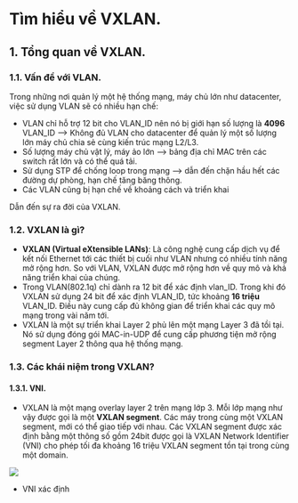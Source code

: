 # Tìm hiểu về VXLAN.

## 1. Tổng quan về VXLAN.
### 1.1. Vấn đề với VLAN.

Trong những nơi quản lý một hệ thống mạng, máy chủ lớn như datacenter, việc sử dụng VLAN sẽ có nhiều hạn chế:
- VLAN chỉ hỗ trợ 12 bit cho VLAN_ID nên nó bị giới hạn số lượng là **4096** VLAN_ID --> Không đủ VLAN cho datacenter để quản lý một số lượng lớn máy chủ chia sẻ cùng kiến trúc mạng L2/L3.
- Số lượng máy chủ vật lý, máy ảo lớn --> bảng địa chỉ MAC trên các switch rất lớn và có thể quá tải.
- Sử dụng STP để chống loop trong mạng --> dẫn đến chặn hầu hết các đường dự phòng, hạn chế tăng băng thông.
- Các VLAN cũng bị hạn chế về khoảng cách và triển khai

Dẫn đến sự ra đời của VXLAN.

### 1.2. VXLAN là gì?
- **VXLAN (Virtual eXtensible LANs)**: Là công nghệ cung cấp dịch vụ để kết nối Ethernet tới các thiết bị cuối như VLAN nhưng có nhiều tính năng mở rộng hơn. So với VLAN, VXLAN được mở rộng hơn về quy mô và khả năng triển khai của chúng.
- Trong VLAN(802.1q) chỉ dành ra 12 bit để xác định vlan_ID. Trong khi đó VXLAN sử dụng 24 bit để xác định VLAN_ID, tức khoảng **16 triệu** VLAN_ID. Điều này cung cấp đủ không gian để triển khai các quy mô mạng trong vài năm tới.
- VXLAN là một sự triển khai Layer 2 phủ lên một mạng Layer 3 đã tồi tại. Nó sử dụng đóng gói MAC-in-UDP để cung cấp phương tiện mở rộng segment Layer 2 thông qua hệ thống mạng.

### 1.3. Các khái niệm trong VXLAN?
#### 1.3.1. VNI.
- VXLAN là một mạng overlay layer 2 trên mạng lớp 3. Mỗi lớp mạng như vậy được gọi là một **VXLAN segment**. Các máy trong cùng một VXLAN segment, mới có thể giao tiếp với nhau. Các VXLAN segment được xác định bằng một thông số gồm 24bit được gọi là VXLAN Network Identifier (VNI) cho phép tối đa khoảng 16 triệu VXLAN segment tồn tại trong cùng một domain.

![](https://i.imgur.com/pwIzPek.png)

- VNI xác định 